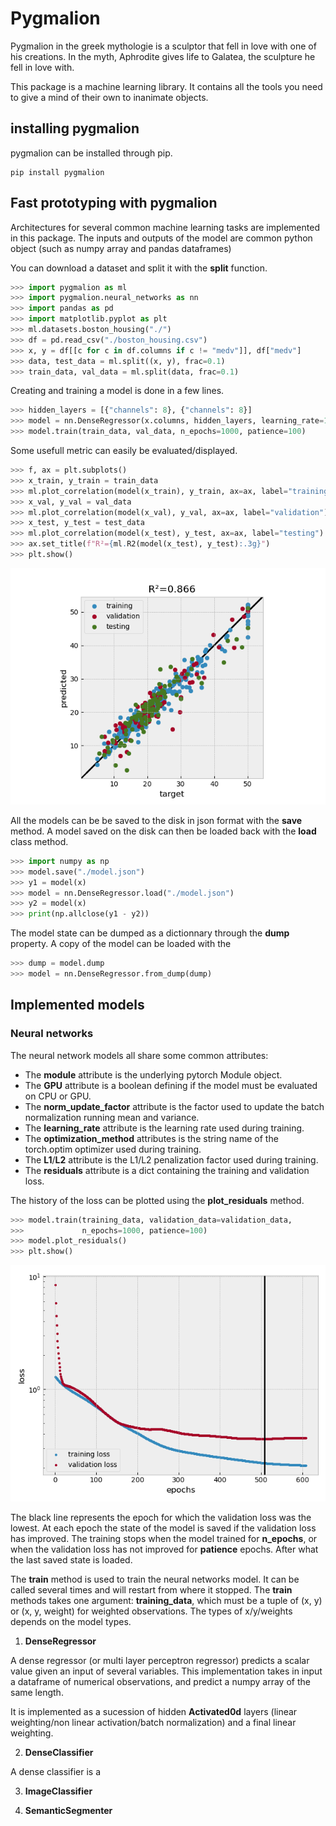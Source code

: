 # Pygmalion

Pygmalion in the greek mythologie is a sculptor that fell in love with one of his creations.
In the myth, Aphrodite gives life to Galatea, the sculpture he fell in love with.

This package is a machine learning library. It contains all the tools you need to give a mind of their own to inanimate objects.

## installing pygmalion

pygmalion can be installed through pip.

~~~
pip install pygmalion
~~~

## Fast prototyping with pygmalion

Architectures for several common machine learning tasks are implemented in this package.
The inputs and outputs of the model are common python object (such as numpy array and pandas dataframes)

You can download a dataset and split it with the **split** function.

~~~python
>>> import pygmalion as ml
>>> import pygmalion.neural_networks as nn
>>> import pandas as pd
>>> import matplotlib.pyplot as plt
>>> ml.datasets.boston_housing("./")
>>> df = pd.read_csv("./boston_housing.csv")
>>> x, y = df[[c for c in df.columns if c != "medv"]], df["medv"]
>>> data, test_data = ml.split((x, y), frac=0.1)
>>> train_data, val_data = ml.split(data, frac=0.1)
~~~

Creating and training a model is done in a few lines.

~~~python
>>> hidden_layers = [{"channels": 8}, {"channels": 8}]
>>> model = nn.DenseRegressor(x.columns, hidden_layers, learning_rate=1.0E-3, GPU=False)
>>> model.train(train_data, val_data, n_epochs=1000, patience=100)
~~~

Some usefull metric can easily be evaluated/displayed.

~~~python
>>> f, ax = plt.subplots()
>>> x_train, y_train = train_data
>>> ml.plot_correlation(model(x_train), y_train, ax=ax, label="training")
>>> x_val, y_val = val_data
>>> ml.plot_correlation(model(x_val), y_val, ax=ax, label="validation")
>>> x_test, y_test = test_data
>>> ml.plot_correlation(model(x_test), y_test, ax=ax, label="testing")
>>> ax.set_title(f"R²={ml.R2(model(x_test), y_test):.3g}")
>>> plt.show()
~~~

![pairplot](images/boston_housing_pairplot.png)

All the models can be be saved to the disk in json format with the **save** method.
A model saved on the disk can then be loaded back with the **load** class method.

~~~python
>>> import numpy as np
>>> model.save("./model.json")
>>> y1 = model(x)
>>> model = nn.DenseRegressor.load("./model.json")
>>> y2 = model(x)
>>> print(np.allclose(y1 - y2))
~~~

The model state can be dumped as a dictionnary through the **dump** property. A copy of the model can be loaded with the 

~~~python
>>> dump = model.dump
>>> model = nn.DenseRegressor.from_dump(dump)
~~~

## Implemented models

### Neural networks

The neural network models all share some common attributes:

* The **module** attribute is the underlying pytorch Module object.
* The **GPU** attribute is a boolean defining if the model must be evaluated on CPU or GPU.
* The **norm_update_factor** attribute is the factor used to update the batch normalization running mean and variance.
* The **learning_rate** attribute is the learning rate used during training.
* The **optimization_method** attributes is the string name of the torch.optim optimizer used during training.
* The **L1**/**L2** attribute is the L1/L2 penalization factor used during training.
* The **residuals** attribute is a dict containing the training and validation loss.

The history of the loss can be plotted using the **plot_residuals** method.

~~~python
>>> model.train(training_data, validation_data=validation_data,
>>>             n_epochs=1000, patience=100)
>>> model.plot_residuals()
>>> plt.show()
~~~

![residuals](images/boston_housing_residuals.png)

The black line represents the epoch for which the validation loss was the lowest. At each epoch the state of the model is saved if the validation loss has improved. The training stops when the model trained for **n_epochs**, or when the validation loss has not improved for **patience** epochs. After what the last saved state is loaded.

The **train** method is used to train the neural networks model. It can be called several times and will restart from where it stopped. The **train** methods takes one argument: **training_data**, which must be a tuple of (x, y) or (x, y, weight) for weighted observations. The types of x/y/weights depends on the model types.

1. **DenseRegressor**

A dense regressor (or multi layer perceptron regressor) predicts a scalar value given an input of several variables.
This implementation takes in input a dataframe of numerical observations, and predict a numpy array of the same length.

It is implemented as a sucession of hidden **Activated0d** layers (linear weighting/non linear activation/batch normalization) and a final linear weighting.

2. **DenseClassifier**

A dense classifier is a 

3. **ImageClassifier**

4. **SemanticSegmenter**



